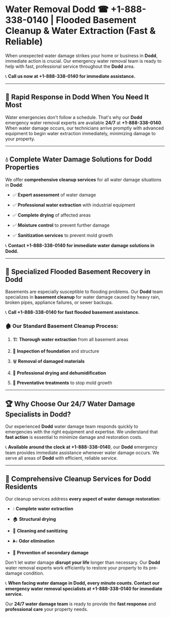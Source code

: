 # Water Removal Dodd ☎ +1-888-338-0140 | Flooded Basement Cleanup & Water Extraction (Fast & Reliable)

When unexpected water damage strikes your home or business in **Dodd**, immediate action is crucial. Our emergency water removal team is ready to help with fast, professional service throughout the **Dodd** area. 

📞 **Call us now at +1-888-338-0140 for immediate assistance.**
---
## 🚀 Rapid Response in Dodd When You Need It Most
Water emergencies don't follow a schedule. That's why our **Dodd** emergency water removal experts are available **24/7** at **+1-888-338-0140**. When water damage occurs, our technicians arrive promptly with advanced equipment to begin water extraction immediately, minimizing damage to your property.
---
## 💧 Complete Water Damage Solutions for Dodd Properties
We offer **comprehensive cleanup services** for all water damage situations in **Dodd**:
- ✅ **Expert assessment** of water damage  
- ✅ **Professional water extraction** with industrial equipment  
- ✅ **Complete drying** of affected areas  
- ✅ **Moisture control** to prevent further damage  
- ✅ **Sanitization services** to prevent mold growth  
📞 **Contact +1-888-338-0140 for immediate water damage solutions in Dodd.**
---
## 🌊 Specialized Flooded Basement Recovery in Dodd
Basements are especially susceptible to flooding problems. Our **Dodd** team specializes in **basement cleanup** for water damage caused by heavy rain, broken pipes, appliance failures, or sewer backups. 
📞 **Call +1-888-338-0140 for fast flooded basement assistance.**
### 🏚️ Our Standard Basement Cleanup Process:
1. 🏗️ **Thorough water extraction** from all basement areas  
2. 🔎 **Inspection of foundation** and structure  
3. 🗑️ **Removal of damaged materials**  
4. 💨 **Professional drying and dehumidification**  
5. 🚫 **Preventative treatments** to stop mold growth  
---
## 🏆 Why Choose Our 24/7 Water Damage Specialists in Dodd?
Our experienced **Dodd** water damage team responds quickly to emergencies with the right equipment and expertise. We understand that **fast action** is essential to minimize damage and restoration costs.
📞 **Available around the clock at +1-888-338-0140**, our **Dodd** emergency team provides immediate assistance whenever water damage occurs. We serve all areas of **Dodd** with efficient, reliable service.
---
## 🧹 Comprehensive Cleanup Services for Dodd Residents
Our cleanup services address **every aspect of water damage restoration**:
- 💧 **Complete water extraction**  
- 🏠 **Structural drying**  
- 🧼 **Cleaning and sanitizing**  
- 🌬️ **Odor elimination**  
- 🚫 **Prevention of secondary damage**  
Don't let water damage **disrupt your life** longer than necessary. Our **Dodd** water removal experts work efficiently to restore your property to its pre-damage condition.
📞 **When facing water damage in Dodd, every minute counts. Contact our emergency water removal specialists at +1-888-338-0140 for immediate service.**
Our **24/7 water damage team** is ready to provide the **fast response** and **professional care** your property needs.
